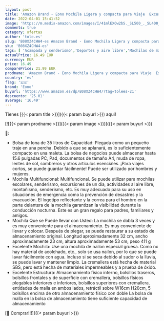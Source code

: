 ```yaml
---
layout: post
title: 'Amazon Brand - Eono Mochila Ligera y compacta para Viaje  Excursionismo o Uso Diario  Mochila para Acampar Plegable de 35 L  Mochila Deportiva Ultraligera para Exteriores -Armada'
date: 2022-04-01 15:41:52
image: 'https://m.media-amazon.com/images/I/41mlEXOw2bS._SL500_._SL400_.jpg'
comments: true
category: ofertas
author: 'tole.es'
slug: 'B08XZ4CHW4-es Amazon Brand - Eono Mochila Ligera y compacta para Viaje...'
sku: 'B08XZ4CHW4-es'
tags: [ 'Acampada y senderismo','Deportes y aire libre','Mochilas de marcha','Mochilas y bolsas','Ropa y equipamiento para ocio al aire libre','eono','mochila', ]
actualPrice: 16.49 EUR
currency: EUR
price: 16.49
comparePrice: 21.99 EUR
prodname: 'Amazon Brand - Eono Mochila Ligera y compacta para Viaje  Excursionismo o Uso Diario  Mochila para Acampar Plegable de 35 L  Mochila Deportiva Ultraligera para Exteriores -Armada'
country: 'es'
flag: '🇪🇸'
brand: 'Eono'
buyurl: 'https://www.amazon.es/dp/B08XZ4CHW4/?tag=tolees-21'
descuento: '25.01'
average: '16.49'
---
```


Tienes [{{< param title >}}]({{< param buyurl >}}) aqui!

[![{{< param prodname >}}]({{< param image >}})]({{< param buyurl >}})

🔎:

- Bolsa de lona de 35 litros de Capacidad: Plegada como un pequeño traje en una percha. Debido a que se aplanará, es lo suficientemente compacto en una maleta. La bolsa de negocios puede almacenar hasta 15.6 pulgadas PC, Pad, documentos de tamaño A4, muda de ropa, lentes de sol, sombreros y otros artículos esenciales. ¡Para viajes cortos, se puede guardar fácilmente! Puede ser utilizado por hombres y mujeres.
- Mochila Multifuncional: Multifuncional. Se puede utilizar para mochilas escolares, senderismo, excursiones de un día, actividades al aire libre, montañismo, senderismo, etc. Es muy adecuado para su uso en situaciones de emergencia como la prevención de desastres y la evacuación. El logotipo reflectante y la correa para el hombro en la parte delantera de la mochila garantizan la visibilidad durante la conducción nocturna. Este es un gran regalo para padres, familiares y amigos.
- Mochila Que se Puede llevar con Usted: La mochila se dobla 3 veces y es muy conveniente para el almacenamiento. Es muy conveniente de llevar y colocar. Después de plegar, se puede restaurar a su estado de almacenamiento original. Longitud aproximadamente 32 cm, ancho aproximadamente 23 cm, altura aproximadamente 53 cm, peso 411 g
- Excelente Mochila: Use una mochila de nailon especial gruesa. Como no hay material de acolchado, etc., solo se usa nailon, por lo que se puede lavar fácilmente con agua. Incluso si se seca debido al sudor o la lluvia, se puede lavar y mantener limpio. La cremallera está hecha de material SBS, pero está hecha de materiales impermeables y a prueba de óxido.
- Excelente Estructura: Almacenamiento físico interno, bolsillos traseros, bolsillos frontales y de superficie con cremallera, bolsillos físicos plegables inferiores e inferiores, bolsillos superiores con cremallera, entidades de malla en ambos lados, retráctil sobre W16cm H20cm, 5 bolsillos encima de otro almacenamiento físico con doble La bolsa de malla en la bolsa de almacenamiento tiene suficiente capacidad de almacenamiento

[🛒 Comprar!!!]({{< param buyurl >}})
